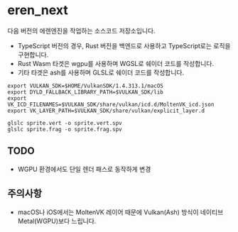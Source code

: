 # eren_next
다음 버전의 에렌엔진을 작업하는 소스코드 저장소입니다.

* TypeScript 버전의 경우, Rust 버전을 백엔드로 사용하고 TypeScript로는 로직을 구현합니다.
* Rust Wasm 타겟은 wgpu를 사용하며 WGSL로 쉐이더 코드를 작성합니다.
* 기타 타겟은 ash를 사용하며 GLSL로 쉐이더 코드를 작성합니다.

```
export VULKAN_SDK=$HOME/VulkanSDK/1.4.313.1/macOS
export DYLD_FALLBACK_LIBRARY_PATH=$VULKAN_SDK/lib
export VK_ICD_FILENAMES=$VULKAN_SDK/share/vulkan/icd.d/MoltenVK_icd.json
export VK_LAYER_PATH=$VULKAN_SDK/share/vulkan/explicit_layer.d
```

```
glslc sprite.vert -o sprite.vert.spv
glslc sprite.frag -o sprite.frag.spv
```

## TODO
- WGPU 환경에서도 단일 렌더 패스로 동작하게 변경

## 주의사항
- macOS나 iOS에서는 MoltenVK 레이어 때문에 Vulkan(Ash) 방식이 네이티브 Metal(WGPU)보다 느립니다.
